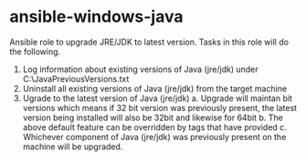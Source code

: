 # ansible-windows-java
Ansible role to upgrade JRE/JDK to latest version. Tasks in this role will do the following.

1. Log information about existing versions of Java (jre/jdk) under C:\JavaPreviousVersions.txt
2. Uninstall all existing versions of Java (jre/jdk) from the target machine
3. Ugrade to the latest version of Java (jre/jdk)
  a. Upgrade will maintan bit versions which means if 32 bit version was previously present, the latest version being installed will also be 32bit and likewise for 64bit
  b. The above default feature can be overridden by tags that have provided
  c. Whichever component of Java (jre/jdk) was previously present on the machine will be upgraded.
